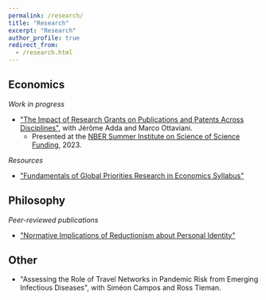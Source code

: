 ```yaml
---
permalink: /research/
title: "Research"
excerpt: "Research"
author_profile: true
redirect_from: 
  - /research.html
---
```

## Economics
_Work in progress_

- ["The Impact of Research Grants on Publications and Patents Across Disciplines"](https://conference.nber.org/conf_papers/f190062.pdf), with Jérôme Adda and Marco Ottaviani.
  - Presented at the [NBER Summer Institute on Science of Science Funding](https://www.nber.org/conferences/si-2023-science-science-funding), 2023.

_Resources_

- ["Fundamentals of Global Priorities Research in Economics Syllabus"](https://forum.effectivealtruism.org/posts/g9gfXhNhLdJxSFBLW/fundamentals-of-global-priorities-research-in-economics)

## Philosophy
_Peer-reviewed publications_

- ["Normative Implications of Reductionism about Personal Identity"](https://philpapers.org/rec/OLINIO)

## Other
- "Assessing the Role of Travel Networks in Pandemic Risk from Emerging Infectious Diseases", with Siméon Campos and Ross Tieman. 

